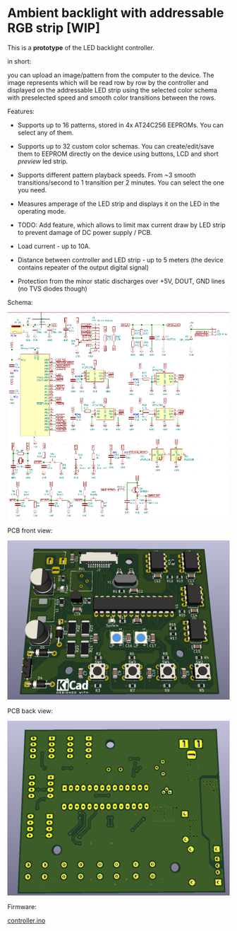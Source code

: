 # Ambient backlight with addressable RGB strip [WIP]

This is a **prototype** of the LED backlight controller.

in short:

you can upload an image/pattern from the computer to the device. The image represents which will be read row by row by the controller and displayed on the addressable LED strip using the selected color schema with preselected speed and smooth color transitions between the rows.

Features:

- Supports up to 16 patterns, stored in 4x AT24C256 EEPROMs. You can select any of them.
- Supports up to 32 custom color schemas. You can create/edit/save them to EEPROM directly on the device using buttons, LCD and short *preview* led strip.
- Supports different pattern playback speeds. From ~3 smooth transitions/second to 1 transition per 2 minutes. You can select the one you need.
- Measures amperage of the LED strip and displays it on the LED in the operating mode. 
- TODO: Add feature, which allows to limit max current draw by LED strip to prevent damage of DC power supply / PCB.

- Load current - up to 10A.
- Distance between controller and LED strip - up to 5 meters (the device contains repeater of the output digital signal)
- Protection from the minor static discharges over +5V, DOUT, GND lines (no TVS diodes though)

Schema:

![alt text](https://github.com/RRomaNN/ambient-rgb-led/blob/main/readme/schema.png?raw=true)

PCB front view:

![alt text](https://github.com/RRomaNN/ambient-rgb-led/blob/main/readme/pcb_front.png?raw=true)

PCB back view:

![alt text](https://github.com/RRomaNN/ambient-rgb-led/blob/main/readme/pcb_back.png?raw=true)

Firmware:

[controller.ino](https://github.com/RRomaNN/ambient-rgb-led/blob/main/controller_c/controller.ino)



